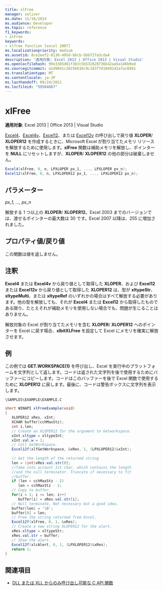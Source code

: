 ```yaml
---
title: xlFree
manager: soliver
ms.date: 11/16/2014
ms.audience: Developer
ms.topic: reference
f1_keywords:
- xlFree
keywords:
- xlfree function [excel 2007]
ms.localizationpriority: medium
ms.assetid: 8ce2eef2-0138-495d-b6cb-bbb727a3cda4
description: '適用対象: Excel 2013 | Office 2013 | Visual Studio'
ms.openlocfilehash: 99e3305d81f383c5b532828736b42aa5a146b9ed
ms.sourcegitcommit: a1d9041c20256616c9c183f7d1049142a7ac6991
ms.translationtype: MT
ms.contentlocale: ja-JP
ms.lasthandoff: 09/24/2021
ms.locfileid: "59564667"
---
```

# <a name="xlfree"></a>xlFree

 **適用対象**: Excel 2013 | Office 2013 | Visual Studio 
  
[Excel4](excel4-excel12.md)、[Excel4v](excel4v-excel12v.md)、[Excel12](excel4-excel12.md)、または [Excel12v](excel4v-excel12v.md) の呼び出しで戻り値 **XLOPER**/ **XLOPER12** を作成するときに、Microsoft Excel が割り当てたメモリ リソースを解放するために使用します。**xlFree** 関数は補助メモリを解放し、ポインターを **NULL** にリセットしますが、**XLOPER**/ **XLOPER12** の他の部分は破棄しません。
  
```cs
Excel4(xlFree, 0, n, LPXLOPER px_1, ..., LPXLOPER px_n);
Excel12(xlFree, 0, n, LPXLOPER12 px_1, ..., LPXLOPER12 px_n);
```

## <a name="parameters"></a>パラメーター

 _px_1, ..., px_n_
  
解放する 1 つ以上の **XLOPER**/ **XLOPER12**。Excel 2003 までのバージョンでは、渡せるポインターの最大数は 30 です。Excel 2007 以降は、255 に増加されました。
  
## <a name="property-valuereturn-value"></a>プロパティ値/戻り値

この関数は値を返しません。
  
## <a name="remarks"></a>注釈

**Excel4** または **Excel4v** から戻り値として取得した **XLOPER**、および **Excel12** または **Excel12v** から戻り値として取得した **XLOPER12** は、型が **xltypeStr**、**xltypeMulti**、または **xltypeRef** のいずれかの場合はすべて解放する必要があります。他の型を解放しても、それが **Excel4** または **Excel12** から取得したものである限り、たとえそれが補助メモリを使用しない場合でも、問題が生じることはありません。
  
解放対象の Excel が割り当てたメモリを含む **XLOPER**/ **XLOPER12** へのポインターを Excel に戻す場合、**xlbitXLFree** を設定して Excel にメモリを確実に解放させます。 
  
## <a name="example"></a>例

この例では **GET.WORKSPACE(1)** を呼び出し、Excel を実行中のプラットフォームを文字列として返します。コードは返された文字列を後で使用するためにバッファーにコピーします。コードはこのバッファーを後で Excel 関数で使用するために **XLOPER12** に戻します。最後に、コードは警告ボックスに文字列を表示します。 
  
 `\SAMPLES\EXAMPLE\EXAMPLE.C`
  
```cs
short WINAPI xlFreeExample(void)
{
   XLOPER12 xRes, xInt;
   XCHAR buffer[cchMaxStz];
   int i,len;
   // Create an XLOPER12 for the argument to Getworkspace.
   xInt.xltype = xltypeInt;
   xInt.val.w = 1;
   // Call GetWorkspace.
   Excel12f(xlfGetWorkspace, &xRes, 1, (LPXLOPER12)&xInt);
   
   // Get the length of the returned string
   len = (int)xRes.val.str[0];
   //Take into account 1st char, which contains the length
   //and the null terminator. Truncate if necessary to fit
   //buffer.
   if (len > cchMaxStz - 2)
      len = cchMaxStz - 2;
   // Copy to buffer.
   for(i = 1; i <= len; i++)
      buffer[i] = xRes.val.str[i];
   // Null terminate, Not necessary but a good idea.
   buffer[len] = '\0';
   buffer[0] = len;
   // Free the string returned from Excel.
   Excel12f(xlFree, 0, 1, &xRes);
   // Create a new string XLOPER12 for the alert.
   xRes.xltype = xltypeStr;
   xRes.val.str = buffer;
   // Show the alert.
   Excel12f(xlcAlert, 0, 1, (LPXLOPER12)&xRes);
   return 1;
}
```

## <a name="see-also"></a>関連項目

- [DLL または XLL からのみ呼び出し可能な C API 関数](c-api-functions-that-can-be-called-only-from-a-dll-or-xll.md)

